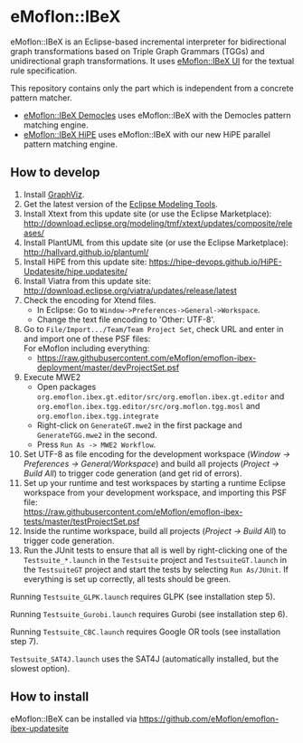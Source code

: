 # eMoflon::IBeX

eMoflon::IBeX is an Eclipse-based incremental interpreter for
	bidirectional graph transformations based on Triple Graph Grammars (TGGs)
	and unidirectional graph transformations.
It uses [eMoflon::IBeX UI](https://github.com/eMoflon/emoflon-ibex-ui)
	for the textual rule specification.

This repository contains only the part which is independent from a concrete pattern matcher.
- [eMoflon::IBeX Democles](https://github.com/eMoflon/emoflon-ibex-democles)
	uses eMoflon::IBeX with the Democles pattern matching engine.
- [eMoflon::IBeX HiPE](https://github.com/eMoflon/emoflon-ibex-hipe)
	uses eMoflon::IBeX with our new HiPE parallel pattern matching engine.

## How to develop
1. Install [GraphViz](http://www.graphviz.org/download/).
2. Get the latest version of the [Eclipse Modeling Tools](https://www.eclipse.org/downloads/packages/).
3. Install Xtext from this update site (or use the Eclipse Marketplace):
	http://download.eclipse.org/modeling/tmf/xtext/updates/composite/releases/
4. Install PlantUML from this update site (or use the Eclipse Marketplace):
	http://hallvard.github.io/plantuml/
5. Install HiPE from this update site:
	https://hipe-devops.github.io/HiPE-Updatesite/hipe.updatesite/
6. Install Viatra from this update site:
	http://download.eclipse.org/viatra/updates/release/latest
7. Check the encoding for Xtend files.
    - In Eclipse: Go to ```Window->Preferences->General->Workspace```.
    - Change the text file encoding to 'Other: UTF-8'.
8. Go to ```File/Import.../Team/Team Project Set```, check URL and enter in and import one of these PSF files:<br/>
   For eMoflon including everything:	<br/>
	- https://raw.githubusercontent.com/eMoflon/emoflon-ibex-deployment/master/devProjectSet.psf <br/>
9. Execute MWE2
    - Open packages ```org.emoflon.ibex.gt.editor/src/org.emoflon.ibex.gt.editor``` and ```org.emoflon.ibex.tgg.editor/src/org.moflon.tgg.mosl``` and ```org.emoflon.ibex.tgg.integrate```
    - Right-click on ```GenerateGT.mwe2``` in the first package and ```GenerateTGG.mwe2``` in the second.
    - Press ```Run As -> MWE2 Workflow```.
10. Set UTF-8 as file encoding for the development workspace (*Window &rarr; Preferences &rarr; General/Workspace*) and build all projects (*Project &rarr; Build All*) to trigger code generation (and get rid of errors).
11. Set up your runtime and test workspaces by starting a runtime Eclipse workspace
	from your development workspace, and importing this PSF file:<br/>
	https://raw.githubusercontent.com/eMoflon/emoflon-ibex-tests/master/testProjectSet.psf
12. Inside the runtime workspace, build all projects (*Project &rarr; Build All*) to trigger code generation.
13. Run the JUnit tests to ensure that all is well by right-clicking
	one of the ```Testsuite_*.launch``` in the ```Testsuite``` project
	and ```TestsuiteGT.launch``` in the ```TestsuiteGT``` project
	and start the tests by selecting ```Run As/JUnit```.
	If everything is set up correctly, all tests should be green.

Running ```Testsuite_GLPK.launch``` requires GLPK (see installation step 5).
	
Running ```Testsuite_Gurobi.launch``` requires Gurobi (see installation step 6).

Running ```Testsuite_CBC.launch``` requires Google OR tools (see installation step 7).

```Testsuite_SAT4J.launch``` uses the SAT4J (automatically installed, but the slowest option).  

## How to install

eMoflon::IBeX can be installed via https://github.com/eMoflon/emoflon-ibex-updatesite
